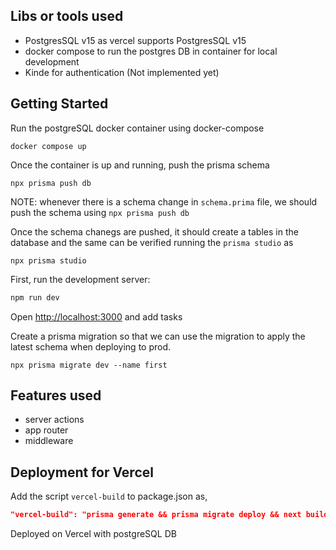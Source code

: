## Libs or tools used

- PostgresSQL v15 as vercel supports PostgresSQL v15
- docker compose to run the postgres DB in container for local development
- Kinde for authentication (Not implemented yet)

## Getting Started

Run the postgreSQL docker container using docker-compose
```
docker compose up
```
Once the container is up and running, push the prisma schema
```
npx prisma push db 
```
NOTE: whenever there is a schema change in `schema.prima` file, we should push the schema using `npx prisma push db`

Once the schema chanegs are pushed, it should create a tables in the database
and the same can be verified running the `prisma studio` as
```
npx prisma studio
```

First, run the development server:

```bash
npm run dev
```

Open [http://localhost:3000](http://localhost:3000) and add tasks

Create a prisma migration so that we can use the migration to apply the latest schema when deploying to prod.
```
npx prisma migrate dev --name first
```

## Features used 

- server actions
- app router
- middleware

## Deployment for Vercel 

Add the script `vercel-build` to package.json as,
```json
"vercel-build": "prisma generate && prisma migrate deploy && next build"
```

Deployed on Vercel with postgreSQL DB